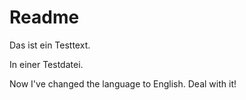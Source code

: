 # Readme

Das ist ein Testtext.

In einer Testdatei.

Now I've changed the language to English. Deal with it!